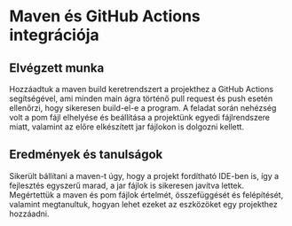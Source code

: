 # Maven és GitHub Actions integrációja

## Elvégzett munka
Hozzáadtuk a maven build keretrendszert a projekthez a GitHub Actions segítségével, ami minden main ágra történő pull request és push esetén ellenőrzi, hogy sikeresen build-el-e a program. A feladat során nehézség volt a pom fájl elhelyése és beállítása a projektünk egyedi fájlrendszere miatt, valamint az előre elkészített jar fájlokon is dolgozni kellett.

## Eredmények és tanulságok
Sikerült bállítani a maven-t úgy, hogy a projekt fordítható IDE-ben is, így a fejlesztés egyszerű marad, a jar fájlok is sikeresen javítva lettek. Megértettük a maven és pom fájlok értelmét, összefüggését és felépítését, valamint megtanultuk, hogyan lehet ezeket az eszközöket egy projekthez hozzáadni.
